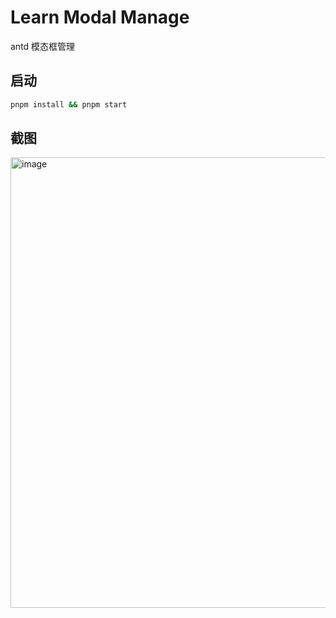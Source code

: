 # Learn Modal Manage

antd 模态框管理

## 启动

```bash
pnpm install && pnpm start
```

## 截图

<img width="721" alt="image" src="https://github.com/user-attachments/assets/3b5c3301-cff2-4926-a95e-63ddf4aa235c">

